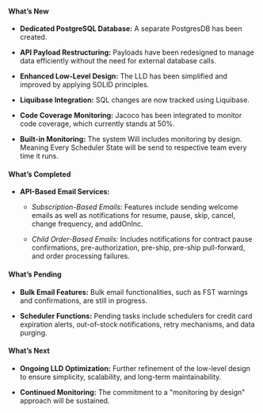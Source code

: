 #### What’s New

- **Dedicated PostgreSQL Database:** A separate PostgresDB has been created.

- **API Payload Restructuring:** Payloads have been redesigned to manage data efficiently without the need for external database calls.
    
- **Enhanced Low-Level Design:** The LLD has been simplified and improved by applying SOLID principles.
    
- **Liquibase Integration:** SQL changes are now tracked using Liquibase.
    
- **Code Coverage Monitoring:** Jacoco has been integrated to monitor code coverage, which currently stands at 50%.
    
- **Built-in Monitoring:** The system Will includes monitoring by design. Meaning Every Scheduler State will be send to respective team every time it runs.
#### What’s Completed

- **API-Based Email Services:**
    
    - _Subscription-Based Emails:_ Features include sending welcome emails as well as notifications for resume, pause, skip, cancel, change frequency, and addOnInc.
        
    - _Child Order-Based Emails:_ Includes notifications for contract pause confirmations, pre-authorization, pre-ship, pre-ship pull-forward, and order processing failures.
        

#### What’s Pending

- **Bulk Email Features:** Bulk email functionalities, such as FST warnings and confirmations, are still in progress.
    
- **Scheduler Functions:** Pending tasks include schedulers for credit card expiration alerts, out-of-stock notifications, retry mechanisms, and data purging.
    

#### What’s Next

- **Ongoing LLD Optimization:** Further refinement of the low-level design to ensure simplicity, scalability, and long-term maintainability.
    
- **Continued Monitoring:** The commitment to a "monitoring by design" approach will be sustained.